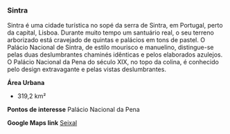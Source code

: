 ### Sintra
Sintra é uma cidade turística no sopé da serra de Sintra, em Portugal, perto da capital, Lisboa. Durante muito tempo um santuário real, o seu terreno arborizado está cravejado de quintas e palácios em tons de pastel. O Palácio Nacional de Sintra, de estilo mourisco e manuelino, distingue-se pelas duas deslumbrantes chaminés idênticas e pelos elaborados azulejos. O Palácio Nacional da Pena do século XIX, no topo da colina, é conhecido pelo design extravagante e pelas vistas deslumbrantes.


**Área Urbana**
- 319,2 km²

**Pontos de interesse**
Palácio Nacional da Pena


**Google Maps link**
  [Seixal](https://g.co/kgs/osBCAHe)